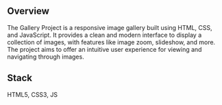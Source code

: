 ## Overview

The Gallery Project is a responsive image gallery built using HTML, CSS, and JavaScript. It provides a clean and modern interface to display a collection of images, with features like image zoom, slideshow, and more. The project aims to offer an intuitive user experience for viewing and navigating through images.

## Stack

HTML5, CSS3, JS
